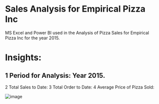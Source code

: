 # Sales Analysis for Empirical Pizza Inc
MS Excel and Power BI used in the Analysis of Pizza Sales for Empirical Pizza Inc for the year 2015.

# Insights:
## 1  Period for Analysis: Year 2015.
2  Total Sales to Date:
3  Total Order to Date:
4  Average Price of Pizza Sold:

![image](https://github.com/KeneOkey2021/SalesAnalysisEmpiricalPizza/assets/82064571/09a22cce-5d78-4d3a-8c47-4114377be250)
